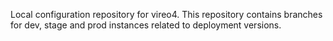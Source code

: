 Local configuration repository for vireo4. This repository contains branches for dev, stage and prod instances related to deployment versions.
